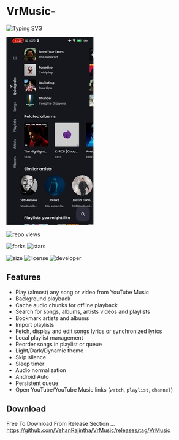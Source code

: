 # VrMusic-






[![Typing SVG](https://readme-typing-svg.demolab.com?font=Space&size=40&pause=1000&color=18F75A&random=false&width=435&lines=VrMusic;Online+Music+Streaming+App)](https://git.io/typing-svg)



  ![demo](demo.jpg) 


 ![repo views](https://hits.seeyoufarm.com/api/count/incr/badge.svg?url=https%3A%2F%2Fgithub.com%2FVehanRajintha%2FVrMusic&count_bg=%2379C83D&title_bg=%23555555&icon=gitpod.svg&icon_color=%23E7E7E7&title=Views&edge_flat=false)


![forks](https://img.shields.io/github/forks/VehanRajintha/VrMusic?label=Forks&style=social)
![stars](https://img.shields.io/github/stars/VehanRajintha/VrMusic?style=social)

![size](https://img.shields.io/github/repo-size/VehanRajintha/VrMusic?color=purple&label=Repo%20Size&style=plastic)
![license](https://img.shields.io/github/license/VehanRajintha/VrMusic?color=purple&label=License&style=plastic)
![developer](https://img.shields.io/static/v1?label=Author&message=Vehan%20Rajintha&color=purple&style=plastic)

## Features
- Play (almost) any song or video from YouTube Music
- Background playback
- Cache audio chunks for offline playback
- Search for songs, albums, artists videos and playlists
- Bookmark artists and albums
- Import playlists
- Fetch, display and edit songs lyrics or synchronized lyrics
- Local playlist management
- Reorder songs in playlist or queue
- Light/Dark/Dynamic theme
- Skip silence
- Sleep timer
- Audio normalization
- Android Auto
- Persistent queue
- Open YouTube/YouTube Music links (`watch`, `playlist`, `channel`)


## Download
Free To Download From Release Section ...
https://github.com/VehanRajintha/VrMusic/releases/tag/VrMusic
